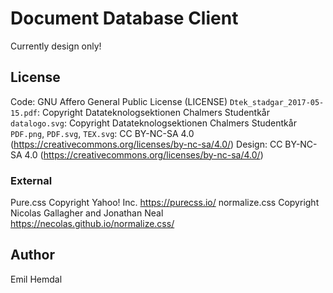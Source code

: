 
# Document Database Client

Currently design only!

## License
Code: GNU Affero General Public License (LICENSE)
`Dtek_stadgar_2017-05-15.pdf`: Copyright Datateknologsektionen Chalmers Studentkår
`datalogo.svg`: Copyright Datateknologsektionen Chalmers Studentkår
`PDF.png`, `PDF.svg`, `TEX.svg`: CC BY-NC-SA 4.0 (https://creativecommons.org/licenses/by-nc-sa/4.0/)
Design: CC BY-NC-SA 4.0 (https://creativecommons.org/licenses/by-nc-sa/4.0/)

### External
Pure.css Copyright Yahoo! Inc. https://purecss.io/
normalize.css Copyright Nicolas Gallagher and Jonathan Neal https://necolas.github.io/normalize.css/

## Author
Emil Hemdal

